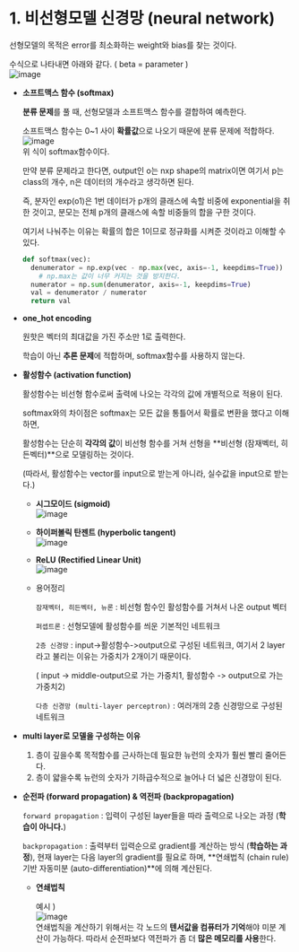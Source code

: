 # 1. 비선형모델 신경망 (neural network)

선형모델의 목적은 error를 최소화하는 weight와 bias를 찾는 것이다. 

수식으로 나타내면 아래와 같다. ( beta = parameter )  
![image](https://user-images.githubusercontent.com/71866756/150138505-14615c40-b1c4-47e2-957e-35698e7d9aba.png)  


- **소프트맥스 함수 (softmax)**

  **분류 문제**를 풀 때, 선형모델과 소프트맥스 함수를 결합하여 예측한다. 

  소프트맥스 함수는 0~1 사이 **확률값**으로 나오기 때문에 분류 문제에 적합하다.   
  ![image](https://user-images.githubusercontent.com/71866756/150138552-6ca53f33-2130-4470-9bac-06a37874c1e8.png)  
  위 식이 softmax함수이다. 

  만약 분류 문제라고 한다면, output인 o는 nxp shape의 matrix이면 여기서 p는 class의 개수, n은 데이터의 개수라고 생각하면 된다. 

  즉, 분자인 exp(o1)은 1번 데이터가 p개의 클래스에 속할 비중에 exponential을 취한 것이고, 분모는 전체 p개의 클래스에 속할 비중들의 합을 구한 것이다. 

  여기서 나눠주는 이유는 확률의 합은 1이므로 정규화를 시켜준 것이라고 이해할 수 있다. 

   

  ```python
  def softmax(vec):
  	denumerator = np.exp(vec - np.max(vec, axis=-1, keepdims=True))
      # np.max는 값이 너무 커지는 것을 방지한다. 
  	numerator = np.sum(denumerator, axis=-1, keepdims=True)
  	val = denumerator / numerator
  	return val
  ```

  
  
- **one_hot encoding**

  원핫은 벡터의 최대값을 가진 주소만 1로 출력한다. 

  학습이 아닌 **추론 문제**에 적합하며, softmax함수를 사용하지 않는다. 






- **활성함수 (activation function)**

  활성함수는 비선형 함수로써 출력에 나오는 각각의 값에 개별적으로 적용이 된다. 

  softmax와의 차이점은 softmax는 모든 값을 통틀어서 확률로 변환을 했다고 이해하면, 

  활성함수는 단순히 **각각의 값**이 비선형 함수를 거쳐 선형을 **비선형 (잠재벡터, 히든벡터)**으로 모델링하는 것이다. 

  (따라서, 활성함수는 vector를 input으로 받는게 아니라, 실수값을 input으로 받는다.)

  
  - **시그모이드 (sigmoid)**  
    ![image](https://user-images.githubusercontent.com/71866756/150138608-aeb89dfe-998a-4e80-a3b4-3e358dfa4692.png)  
    
  - **하이퍼볼릭 탄젠트 (hyperbolic tangent)**  
    ![image](https://user-images.githubusercontent.com/71866756/150138669-371fc1af-2981-44f4-bba1-989550f27469.png)  
    
  - **ReLU (Rectified Linear Unit)**   
  ![image](https://user-images.githubusercontent.com/71866756/150138717-bcc675b1-8095-4bea-817b-43d98d99d7ad.png)  
  
  - 용어정리

    `잠재벡터, 히든벡터, 뉴론` : 비선형 함수인 활성함수를 거쳐서 나온 output 벡터
    
    `퍼셉트론` :  선형모델에 활성함수를 씌운 기본적인 네트워크
    
    `2층 신경망` : input->활성함수->output으로 구성된 네트워크, 여기서 2 layer라고 불리는 이유는 가중치가 2개이기 때문이다. 
    
    ( input -> middle-output으로 가는 가중치1, 활성함수 -> output으로 가는 가중치2)
    
    `다층 신경망 (multi-layer perceptron)` : 여러개의 2층 신경망으로 구성된 네트워크



- **multi layer로 모델을 구성하는 이유**

  1. 층이 깊을수록 목적함수를 근사하는데 필요한 뉴런의 숫자가 훨씬 빨리 줄어든다. 
  2. 층이 얇을수록 뉴런의 숫자가 기하급수적으로 늘어나 더 넓은 신경망이 된다. 
  
- **순전파 (forward propagation) & 역전파 (backpropagation)**

  `forward propagation` : 입력이 구성된 layer들을 따라 출력으로 나오는 과정 (**학습이 아니다.**)

  `backpropagation` : 출력부터 입력순으로 gradient를 계산하는 방식 (**학습하는 과정**), 현재 layer는 다음 layer의 gradient를 필요로 하며, **연쇄법칙 (chain rule) 기반 자동미분 (auto-differentiation)**에 의해 계산된다. 

  - **연쇄법칙**

    예시 )  
    ![image](https://user-images.githubusercontent.com/71866756/150138771-19019505-a00a-4a38-868c-dad1a8118c3a.png)  
    연쇄법칙을 계산하기 위해서는 각 노드의 **텐서값을 컴퓨터가 기억**해야 미분 계산이 가능하다. 따라서 순전파보다 역전파가 좀 더 **많은 메모리를 사용**한다. 

  
